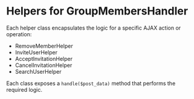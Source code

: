 # Helpers for GroupMembersHandler

Each helper class encapsulates the logic for a specific AJAX action or operation:
- RemoveMemberHelper
- InviteUserHelper
- AcceptInvitationHelper
- CancelInvitationHelper
- SearchUserHelper

Each class exposes a `handle($post_data)` method that performs the required logic.